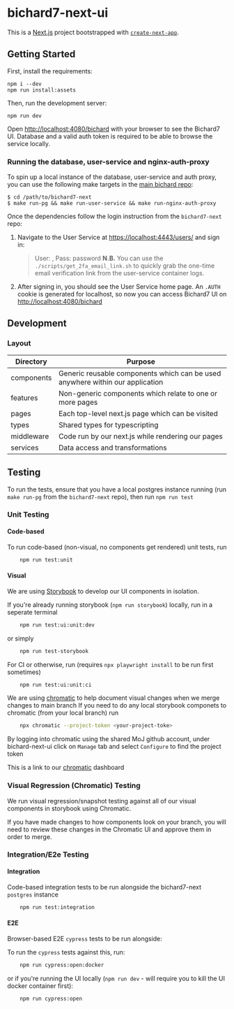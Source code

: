 # bichard7-next-ui

This is a [Next.js](https://nextjs.org/) project bootstrapped with [`create-next-app`](https://github.com/vercel/next.js/tree/canary/packages/create-next-app).

## Getting Started

First, install the requirements:

```shell
npm i --dev
npm run install:assets
```

Then, run the development server:

```shell
npm run dev
```

Open [http://localhost:4080/bichard](http://localhost:4080/bichard) with your browser to see the Bichard7 UI. Database and a valid auth token is required to be able to browse the service locally.

### Running the database, user-service and nginx-auth-proxy

To spin up a local instance of the database, user-service and auth proxy, you can use the following make targets in the [main bichard repo](https://github.com/ministryofjustice/bichard7-next):

```shell
$ cd /path/to/bichard7-next
$ make run-pg && make run-user-service && make run-nginx-auth-proxy
```

Once the dependencies follow the login instruction from the `bichard7-next` repo:

1. Navigate to the User Service at [https://localhost:4443/users/](https://localhost:4443/users/) and sign in:
   > User: <your-madetech-email>, Pass: password
   > **N.B.** You can use the `./scripts/get_2fa_email_link.sh` to quickly grab the one-time email verification link from the user-service container logs.
1. After signing in, you should see the User Service home page. An `.AUTH` cookie is generated for localhost, so now you can access Bichard7 UI on [http://localhost:4080/bichard](http://localhost:4080/bichard)

## Development

### Layout

| Directory  | Purpose                                                                       |
| ---------- | ----------------------------------------------------------------------------- |
| components | Generic reusable components which can be used anywhere within our application |
| features   | Non-generic components which relate to one or more pages                      |
| pages      | Each top-level next.js page which can be visited                              |
| types      | Shared types for typescripting                                                |
| middleware | Code run by our next.js while rendering our pages                             |
| services   | Data access and transformations                                               |

## Testing

To run the tests, ensure that you have a local postgres instance running (run `make run-pg` from the `bichard7-next` repo),
then run `npm run test`

### Unit Testing

#### Code-based

To run code-based (non-visual, no components get rendered) unit tests, run

```bash
    npm run test:unit
```

#### Visual

We are using [Storybook](https://storybook.js.org/) to develop our UI components in isolation.

If you're already running storybook (`npm run storybook`) locally, run in a seperate terminal

```bash
    npm run test:ui:unit:dev
```

or simply

```bash
    npm run test-storybook
```

For CI or otherwise, run (requires `npx playwright install` to be run first sometimes)

```bash
    npm run test:ui:unit:ci
```

We are using [chromatic](https://www.chromatic.com/) to help document visual changes when we merge changes to main branch
If you need to do any local storybook componets to chromatic (from your local branch) run

```bash
    npx chromatic --project-token <your-project-toke>
```

By logging into chromatic using the shared MoJ github account, under bichard-next-ui click on `Manage` tab and select `Configure` to find the project token

This is a link to our [chromatic](https://www.chromatic.com/builds?appId=62ce99495ed8d3db63b60dab) dashboard

### Visual Regression (Chromatic) Testing

We run visual regression/snapshot testing against all of our visual components in storybook using Chromatic.

If you have made changes to how components look on your branch, you will need to review these changes in the Chromatic UI and approve them in order to merge.

### Integration/E2e Testing

#### Integration

Code-based integration tests to be run alongside the bichard7-next `postgres` instance

```bash
    npm run test:integration
```

#### E2E

Browser-based E2E `cypress` tests to be run alongside:

To run the `cypress` tests against this, run:

```bash
    npm run cypress:open:docker
```

or if you're running the UI locally (`npm run dev` - will require you to kill the UI docker container first):

```bash
    npm run cypress:open
```
